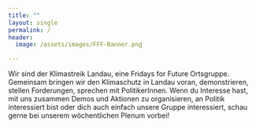 ```yaml
---
title: ""
layout: single
permalink: /
header:
  image: /assets/images/FFF-Banner.png

---
```


Wir sind der Klimastreik Landau, eine Fridays for Future Ortsgruppe.
Gemeinsam bringen wir den Klimaschutz in Landau voran, demonstrieren, stellen Forderungen, sprechen mit PolitikerInnen.
Wenn du Interesse hast, mit uns zusammen Demos und Aktionen zu organisieren, an Politik interessiert bist oder dich auch einfach unsere Gruppe interessiert,
schau gerne bei unserem wöchentlichen Plenum vorbei!
